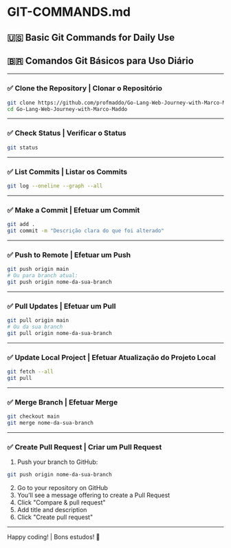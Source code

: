 # GIT-COMMANDS.md

## 🇺🇸 Basic Git Commands for Daily Use  
## 🇧🇷 Comandos Git Básicos para Uso Diário

---

### ✅ Clone the Repository | Clonar o Repositório

```bash
git clone https://github.com/profmaddo/Go-Lang-Web-Journey-with-Marco-Maddo.git
cd Go-Lang-Web-Journey-with-Marco-Maddo
```

---

### ✅ Check Status | Verificar o Status

```bash
git status
```

---

### ✅ List Commits | Listar os Commits

```bash
git log --oneline --graph --all
```

---

### ✅ Make a Commit | Efetuar um Commit

```bash
git add .
git commit -m "Descrição clara do que foi alterado"
```

---

### ✅ Push to Remote | Efetuar um Push

```bash
git push origin main
# Ou para branch atual:
git push origin nome-da-sua-branch
```

---

### ✅ Pull Updates | Efetuar um Pull

```bash
git pull origin main
# Ou da sua branch
git pull origin nome-da-sua-branch
```

---

### ✅ Update Local Project | Efetuar Atualização do Projeto Local

```bash
git fetch --all
git pull
```

---

### ✅ Merge Branch | Efetuar Merge

```bash
git checkout main
git merge nome-da-sua-branch
```

---

### ✅ Create Pull Request | Criar um Pull Request

1. Push your branch to GitHub:
```bash
git push origin nome-da-sua-branch
```

2. Go to your repository on GitHub  
3. You’ll see a message offering to create a Pull Request  
4. Click "Compare & pull request"  
5. Add title and description  
6. Click "Create pull request"

---

Happy coding! | Bons estudos! 🚀
